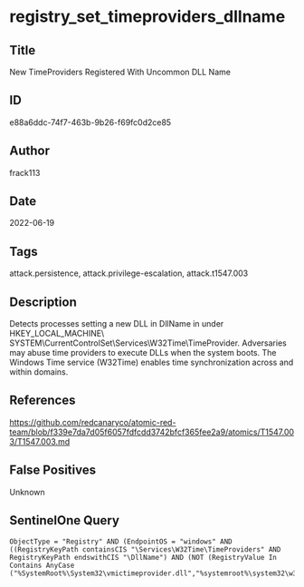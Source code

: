 # registry_set_timeproviders_dllname

## Title
New TimeProviders Registered With Uncommon DLL Name

## ID
e88a6ddc-74f7-463b-9b26-f69fc0d2ce85

## Author
frack113

## Date
2022-06-19

## Tags
attack.persistence, attack.privilege-escalation, attack.t1547.003

## Description
Detects processes setting a new DLL in DllName in under HKEY_LOCAL_MACHINE\ SYSTEM\CurrentControlSet\Services\W32Time\TimeProvider.
Adversaries may abuse time providers to execute DLLs when the system boots.
The Windows Time service (W32Time) enables time synchronization across and within domains.


## References
https://github.com/redcanaryco/atomic-red-team/blob/f339e7da7d05f6057fdfcdd3742bfcf365fee2a9/atomics/T1547.003/T1547.003.md

## False Positives
Unknown

## SentinelOne Query
```
ObjectType = "Registry" AND (EndpointOS = "windows" AND ((RegistryKeyPath containsCIS "\Services\W32Time\TimeProviders" AND RegistryKeyPath endswithCIS "\DllName") AND (NOT (RegistryValue In Contains AnyCase ("%SystemRoot%\System32\vmictimeprovider.dll","%systemroot%\system32\w32time.dll","C:\Windows\SYSTEM32\w32time.DLL")))))

```